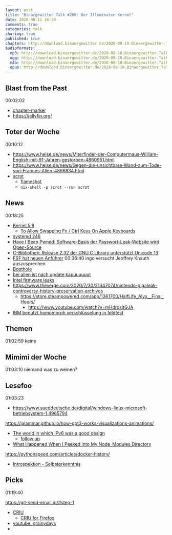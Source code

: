 ```yaml
---
layout: post
title: "Binärgewitter Talk #260: Der Illuminaten Kernel"
date: 2020-08-11 16:30
comments: true
categories: talk
sharing: true
published: true
chapters: http://download.binaergewitter.de/2020-08-10.Binaergewitter.Talk.260.chapters.txt
audioformats:
  mp3: http://download.binaergewitter.de/2020-08-10.Binaergewitter.Talk.260.mp3
  ogg: http://download.binaergewitter.de/2020-08-10.Binaergewitter.Talk.260.ogg
  m4a: http://download.binaergewitter.de/2020-08-10.Binaergewitter.Talk.260.m4a
  opus: http://download.binaergewitter.de/2020-08-10.Binaergewitter.Talk.260.opus
---
```

## Blast from the Past
00:02:02
- [chapter-marker]( https://github.com/makefu/chapter-marker )
- https://jellyfin.org/

## Toter der Woche
00:10:12
- https://www.heise.de/news/Miterfinder-der-Computermaus-William-English-mit-91-Jahren-gestorben-4860951.html
- https://www.heise.de/news/Gegen-die-unsichtbare-Wand-zum-Tode-von-Frances-Allen-4866834.html
- [scrot]( https://twitter.com/golfmikesierra/status/1289522077423161346 )
  - [flameshot]()
  - `nix-shell -p scrot --run scrot`



## News
00:18:25
- [Kernel 5.8]( https://kernelnewbies.org/Linux_5.8 )
  * [To Allow Swapping Fn / Ctrl Keys On Apple Keyboards]( https://www.phoronix.com/scan.php?page=news_item&px=Linux-5.8-Swap-Apple-Fn-Ctrl )
- [systemd 246]( https://github.com/systemd/systemd/blob/v246/NEWS#L145 )
- [Have I Been Pwned: Software-Basis der Passwort-Leak-Website wird Open-Source]( https://www.heise.de/news/Have-I-Been-Pwned-Software-Basis-der-Passwort-Leak-Website-wird-Open-Source-4866019.html )
- [C-Bibliothek: Release 2.32 der GNU C Library unterstützt Unicode 13]( https://www.heise.de/news/C-Bibliothek-Release-2-32-der-GNU-C-Library-unterstuetzt-Unicode-13-4865147.html )
- [FSF hat neuen Anführer](https://linuxnews.de/2020/08/fsf-waehlt-nachfolger-von-richard-stallman/ ) 00:36:40 ingo versucht Jeoffrey Knauth auszusprechen
- [Boothole]( https://www.zdnet.com/article/boothole-attack-impacts-windows-and-linux-systems-using-grub2-and-secure-boot/ )
 - [bei allen ist nach update kapuuuuuut]( )
- [Intel firmware leaks](https://www.heise.de/news/Intel-Leak-Firmware-Quellcode-und-Dokumente-gestohlen-4865293.html )
- https://www.theverge.com/2020/7/30/21347074/nintendo-gigaleak-controversy-history-preservation-archives
  * https://store.steampowered.com/app/1361700/HalfLife_Alyx__Final_Hours/
    - https://www.youtube.com/watch?v=mHdrosltGJA
- [IBM benutzt homomorph verschlüsselung in feldtest]( https://arstechnica.com/gadgets/2020/07/ibm-completes-successful-field-trials-on-fully-homomorphic-encryption/ )

## Themen
01:02:59
keine
## Mimimi der Woche
01:03:10
niemand was zu weinen?
## Lesefoo
01:03:23
- https://www.sueddeutsche.de/digital/windows-linux-microsoft-betriebsystem-1.4965794

https://jalammar.github.io/how-gpt3-works-visualizations-animations/
- [The world in which IPv6 was a good design]( https://apenwarr.ca/log/20170810 )
  * [follow up]( https://tailscale.com/blog/two-internets-both-flakey/ )
- [What Happened When I Peeked Into My Node_Modules Directory]( https://medium.com/s/silicon-satire/i-peeked-into-my-node-modules-directory-and-you-wont-believe-what-happened-next-b89f63d21558 )

https://pythonspeed.com/articles/docker-history/
  * [Introspektion - Selbsterkenntnis]( https://de.wiktionary.org/wiki/Introspektion )

## Picks
01:19:40

https://git-send-email.io/#step-1
- [CRIU]( https://criu.org/Main_Page )
  - [CRIU for Firefox]( https://invidio.us/watch?v=kjhuzSl6JYc )
- [youtube: grainydays]( https://www.youtube.com/channel/UCx4MHIcTdwdcmJ5accSDlPA )
- []( https://www.heise.de/news/Mediaworkstations-a-X2P-Koffer-PC-mit-bis-zu-128-Zen-2-Kernen-und-6-Displays-4866174.html?wt_mc=rss.red.ho.ho.atom.beitrag.beitrag )